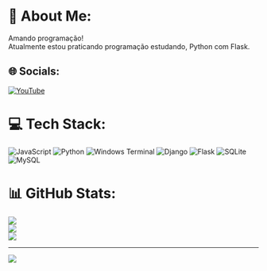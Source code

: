 # 💫 About Me:
Amando programação!<br>Atualmente estou praticando programação estudando, Python com Flask.<br>


## 🌐 Socials:
[![YouTube](https://img.shields.io/badge/YouTube-%23FF0000.svg?logo=YouTube&logoColor=white)](https://youtube.com/@/@rdr_py) 

# 💻 Tech Stack:
![JavaScript](https://img.shields.io/badge/javascript-%23323330.svg?style=for-the-badge&logo=javascript&logoColor=%23F7DF1E) ![Python](https://img.shields.io/badge/python-3670A0?style=for-the-badge&logo=python&logoColor=ffdd54) ![Windows Terminal](https://img.shields.io/badge/Windows%20Terminal-%234D4D4D.svg?style=for-the-badge&logo=windows-terminal&logoColor=white) ![Django](https://img.shields.io/badge/django-%23092E20.svg?style=for-the-badge&logo=django&logoColor=white) ![Flask](https://img.shields.io/badge/flask-%23000.svg?style=for-the-badge&logo=flask&logoColor=white) ![SQLite](https://img.shields.io/badge/sqlite-%2307405e.svg?style=for-the-badge&logo=sqlite&logoColor=white) ![MySQL](https://img.shields.io/badge/mysql-4479A1.svg?style=for-the-badge&logo=mysql&logoColor=white)
# 📊 GitHub Stats:
![](https://github-readme-stats.vercel.app/api?username=rdralves&theme=tokyonight&hide_border=false&include_all_commits=false&count_private=false)<br/>
![](https://github-readme-streak-stats.herokuapp.com/?user=rdralves&theme=tokyonight&hide_border=false)<br/>
![](https://github-readme-stats.vercel.app/api/top-langs/?username=rdralves&theme=tokyonight&hide_border=false&include_all_commits=false&count_private=false&layout=compact)

---
[![](https://visitcount.itsvg.in/api?id=rdralves&icon=0&color=2)](https://visitcount.itsvg.in)

<!-- Proudly created with GPRM ( https://gprm.itsvg.in ) -->
